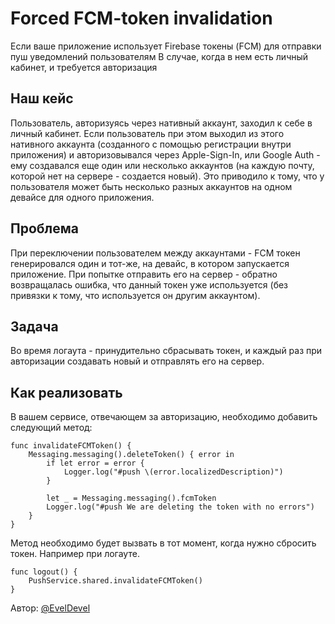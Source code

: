 # Forced FCM-token invalidation

Если ваше приложение использует Firebase токены (FCM) для отправки пуш уведомлений пользователям
В случае, когда в нем есть личный кабинет, и требуется авторизация

## Наш кейс
Пользователь, авторизуясь через нативный аккаунт, заходил к себе в личный кабинет. Если пользователь при этом выходил из этого нативного аккаунта (созданного с помощью регистрации внутри приложения) и авторизовывался через Apple-Sign-In, или Google Auth - ему создавался еще один или несколько аккаунтов (на каждую почту, которой нет на сервере - создается новый). Это приводило к тому, что у пользователя может быть несколько разных аккаунтов на одном девайсе для одного приложения. 

## Проблема
При переключении пользователем между аккаунтами - FCM токен генерировался один и тот-же, на девайс, в котором запускается приложение. При попытке отправить его на сервер - обратно возвращалась ошибка, что данный токен уже используется (без привязки к тому, что используется он другим аккаунтом). 

## Задача
Во время логаута - принудительно сбрасывать токен, и каждый раз при авторизации создавать новый и отправлять его на сервер.


## Как реализовать 
В вашем сервисе, отвечающем за авторизацию, необходимо добавить следующий метод:

```shell
func invalidateFCMToken() {
    Messaging.messaging().deleteToken() { error in
        if let error = error {
            Logger.log("#push \(error.localizedDescription)")
        }

        let _ = Messaging.messaging().fcmToken
        Logger.log("#push We are deleting the token with no errors")
    }
}
```

Метод необходимо будет вызвать в тот момент, когда нужно сбросить токен. Например при логауте.
 
```shell
func logout() {
    PushService.shared.invalidateFCMToken()
}
```

<div style={{textAlign:"right"}}>Автор: <a href="https://github.com/EvelDevel">@EvelDevel</a></div>
